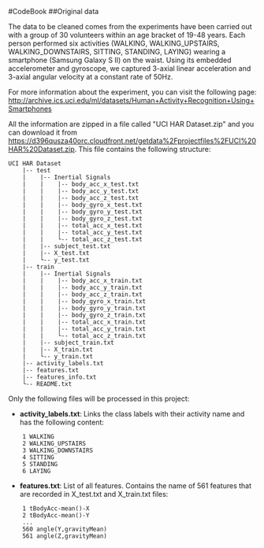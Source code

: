 #CodeBook
##Original data

The data to be cleaned comes from the experiments have been carried out with a group of 30 volunteers within an age bracket of 19-48 years. Each person performed six activities (WALKING, WALKING_UPSTAIRS, WALKING_DOWNSTAIRS, SITTING, STANDING, LAYING) wearing a smartphone (Samsung Galaxy S II) on the waist. Using its embedded accelerometer and gyroscope, we captured 3-axial linear acceleration and 3-axial angular velocity at a constant rate of 50Hz. 

For more information about the experiment, you can visit the following page:
    http://archive.ics.uci.edu/ml/datasets/Human+Activity+Recognition+Using+Smartphones

All the information are zipped in a file called "UCI HAR Dataset.zip" and you can download it from https://d396qusza40orc.cloudfront.net/getdata%2Fprojectfiles%2FUCI%20HAR%20Dataset.zip. This file contains the following structure:

    UCI HAR Dataset
        |-- test
        |    |-- Inertial Signals
        |    |    |-- body_acc_x_test.txt
        |    |    |-- body_acc_y_test.txt
        |    |    |-- body_acc_z_test.txt
        |    |    |-- body_gyro_x_test.txt
        |    |    |-- body_gyro_y_test.txt
        |    |    |-- body_gyro_z_test.txt
        |    |    |-- total_acc_x_test.txt
        |    |    |-- total_acc_y_test.txt
        |    |    └-- total_acc_z_test.txt  
        |    |-- subject_test.txt
        |    |-- X_test.txt
        |    └-- y_test.txt
        |-- train
        |    |-- Inertial Signals
        |    |    |-- body_acc_x_train.txt
        |    |    |-- body_acc_y_train.txt
        |    |    |-- body_acc_z_train.txt
        |    |    |-- body_gyro_x_train.txt
        |    |    |-- body_gyro_y_train.txt
        |    |    |-- body_gyro_z_train.txt
        |    |    |-- total_acc_x_train.txt
        |    |    |-- total_acc_y_train.txt
        |    |    └-- total_acc_z_train.txt 
        |    |-- subject_train.txt
        |    |-- X_train.txt
        |    └-- y_train.txt
        |-- activity_labels.txt
        |-- features.txt
        |-- features_info.txt
        └-- README.txt
        
Only the following files will be processed in this project:

- **activity_labels.txt**: Links the class labels with their activity name and has the following content:
```
    1 WALKING
    2 WALKING_UPSTAIRS
    3 WALKING_DOWNSTAIRS
    4 SITTING
    5 STANDING
    6 LAYING
```
- **features.txt**: List of all features. Contains the name of 561 features that are recorded in X_test.txt and X_train.txt files:
```
    1 tBodyAcc-mean()-X
    2 tBodyAcc-mean()-Y
    ...
    560 angle(Y,gravityMean)
    561 angle(Z,gravityMean)
```
